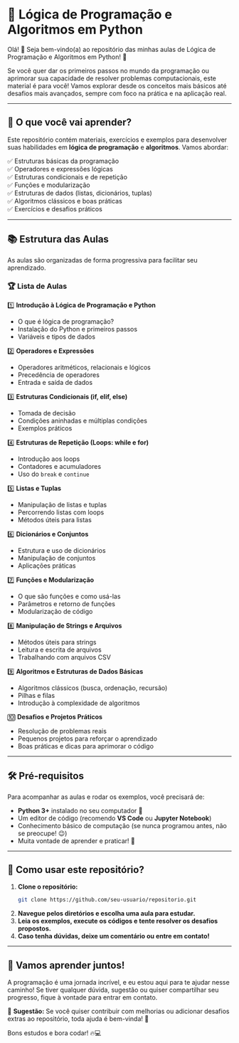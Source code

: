 # 🧠 Lógica de Programação e Algoritmos em Python  

Olá! 👋 Seja bem-vindo(a) ao repositório das minhas aulas de Lógica de Programação e Algoritmos em Python! 🚀

Se você quer dar os primeiros passos no mundo da programação ou aprimorar sua capacidade de resolver problemas computacionais, este material é para você! Vamos explorar desde os conceitos mais básicos até desafios mais avançados, sempre com foco na prática e na aplicação real.

---

## 📌 O que você vai aprender?  
Este repositório contém materiais, exercícios e exemplos para desenvolver suas habilidades em **lógica de programação** e **algoritmos**. Vamos abordar:  

✅ Estruturas básicas da programação  
✅ Operadores e expressões lógicas  
✅ Estruturas condicionais e de repetição  
✅ Funções e modularização  
✅ Estruturas de dados (listas, dicionários, tuplas)  
✅ Algoritmos clássicos e boas práticas  
✅ Exercícios e desafios práticos  

---

## 📚 Estrutura das Aulas  
As aulas são organizadas de forma progressiva para facilitar seu aprendizado.  

### 🏆 **Lista de Aulas**  

1️⃣ **Introdução à Lógica de Programação e Python**  
   - O que é lógica de programação?  
   - Instalação do Python e primeiros passos  
   - Variáveis e tipos de dados  

2️⃣ **Operadores e Expressões**  
   - Operadores aritméticos, relacionais e lógicos  
   - Precedência de operadores  
   - Entrada e saída de dados  

3️⃣ **Estruturas Condicionais (if, elif, else)**  
   - Tomada de decisão  
   - Condições aninhadas e múltiplas condições  
   - Exemplos práticos  

4️⃣ **Estruturas de Repetição (Loops: while e for)**  
   - Introdução aos loops  
   - Contadores e acumuladores  
   - Uso do `break` e `continue`  

5️⃣ **Listas e Tuplas**  
   - Manipulação de listas e tuplas  
   - Percorrendo listas com loops  
   - Métodos úteis para listas  

6️⃣ **Dicionários e Conjuntos**  
   - Estrutura e uso de dicionários  
   - Manipulação de conjuntos  
   - Aplicações práticas  

7️⃣ **Funções e Modularização**  
   - O que são funções e como usá-las  
   - Parâmetros e retorno de funções  
   - Modularização de código  

8️⃣ **Manipulação de Strings e Arquivos**  
   - Métodos úteis para strings  
   - Leitura e escrita de arquivos  
   - Trabalhando com arquivos CSV  

9️⃣ **Algoritmos e Estruturas de Dados Básicas**  
   - Algoritmos clássicos (busca, ordenação, recursão)  
   - Pilhas e filas  
   - Introdução à complexidade de algoritmos  

🔟 **Desafios e Projetos Práticos**  
   - Resolução de problemas reais  
   - Pequenos projetos para reforçar o aprendizado  
   - Boas práticas e dicas para aprimorar o código  

---

## 🛠 Pré-requisitos  
Para acompanhar as aulas e rodar os exemplos, você precisará de:  

- **Python 3+** instalado no seu computador 🐍  
- Um editor de código (recomendo **VS Code** ou **Jupyter Notebook**)  
- Conhecimento básico de computação (se nunca programou antes, não se preocupe! 😉)  
- Muita vontade de aprender e praticar! 💪  

---

## 🚀 Como usar este repositório?  
1. **Clone o repositório:**  
   ```bash
   git clone https://github.com/seu-usuario/repositorio.git
   ```  
2. **Navegue pelos diretórios e escolha uma aula para estudar.**  
3. **Leia os exemplos, execute os códigos e tente resolver os desafios propostos.**  
4. **Caso tenha dúvidas, deixe um comentário ou entre em contato!**  

---

## 📢 Vamos aprender juntos!  
A programação é uma jornada incrível, e eu estou aqui para te ajudar nesse caminho! Se tiver qualquer dúvida, sugestão ou quiser compartilhar seu progresso, fique à vontade para entrar em contato.  

📢 **Sugestão:** Se você quiser contribuir com melhorias ou adicionar desafios extras ao repositório, toda ajuda é bem-vinda! 🚀  

Bons estudos e bora codar! 🔥💻
